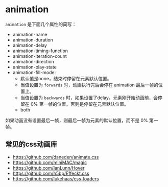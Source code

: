 # animation

`animation` 是下面几个属性的简写：

- animation-name
- animation-duration
- animation-delay
- animation-timing-function
- animation-iteration-count
- animation-direction
- animation-play-state
- animation-fill-mode: 
    - 默认值是none，结束时停留在元素默认位置。
    - 当值设置为 `forwards` 时，动画执行完后会停在 animation 最后一帧的位置上。
    - 当值设置为 `backwards` 时，如果设置了delay，元素刚开始动画前，会停留在 0% 第一帧的位置。否则是停留在元素默认位置。
    - both

如果动画没有设置最后一帧，则最后一帧为元素的默认位置，而不是 0% 第一帧。


## 常见的css动画库

- https://github.com/daneden/animate.css
- https://github.com/miniMAC/magic
- https://github.com/IanLunn/Hover
- https://github.com/h5bp/Effeckt.css
- https://github.com/lukehaas/css-loaders